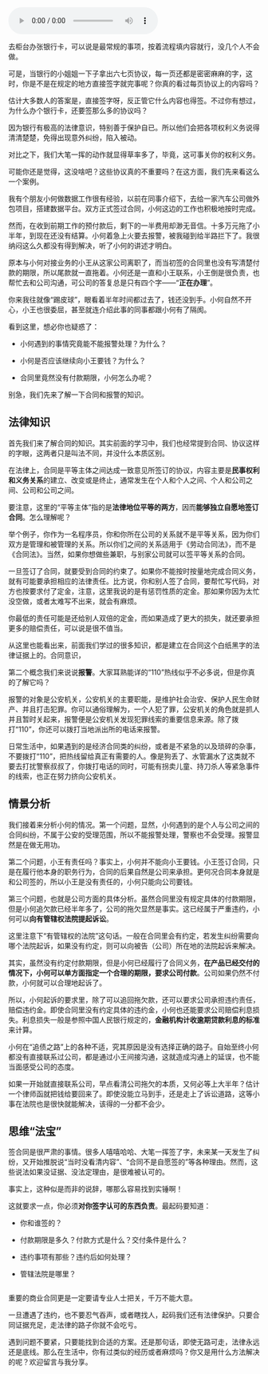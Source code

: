 <audio title="08 _ 合同在手欠款难收，报警有用吗？" src="https://static001.geekbang.org/resource/audio/af/0e/afff68434aa256ef3c1892a06b38580e.mp3" controls="controls"></audio> 
<p>去柜台办张银行卡，可以说是最常规的事项，按着流程填内容就行，没几个人不会做。</p><p>可是，当银行的小姐姐一下子拿出六七页协议，每一页还都是密密麻麻的字，这时，你是不是在规定的地方直接签字就完事呢？你真的看过每页协议上的内容吗？</p><p>估计大多数人的答案是，直接签字呀，反正管它什么内容也得签。不过你有想过，为什么办个银行卡，还要签那么多的协议吗？</p><p>因为银行有极高的法律意识，特别善于保护自已。所以他们会把各项权利义务说得清清楚楚，免得出现意外纠纷，陷入被动。</p><p>对比之下，我们大笔一挥的动作就显得草率多了，毕竟，这可事关你的权利义务。</p><p>可能你还是觉得，这没啥吧？这些协议真的不重要吗？在这方面，我们先来看这么一个案例。</p><p>我有个朋友小何做数据工作很有经验，以前在同事介绍下，去给一家汽车公司做外包项目，搭建数据平台。双方正式签过合同，小何这边的工作也积极地按时完成。</p><p>然而，在收到前期工作的预付款后，剩下的一半费用却渺无音信。十多万元拖了小半年，到现在还没有结算。小何着急上火要去报警，被我碰到给半路拦下了。我很纳闷这么久都没有得到解决，听了小何的讲述才明白。</p><p>原本与小何对接业务的小王从这家公司离职了，而当初签的合同里也没有写清楚付款的期限，所以尾款就一直拖着。小何还是一直和小王联系，小王倒是很负责，也帮忙去和公司沟通，可公司的答复总是只有四个字——“<strong>正在办理</strong>”。</p><!-- [[[read_end]]] --><p>你来我往就像“踢皮球”，眼看着半年时间都过去了，钱还没到手。小何自然不开心，小王也很委屈，甚至就连介绍此事的同事都跟小何有了隔阂。</p><p>看到这里，想必你也疑惑了：</p><ul>
<li>
<p>小何遇到的事情究竟能不能报警处理？为什么？</p>
</li>
<li>
<p>小何是否应该继续向小王要钱？为什么？</p>
</li>
<li>
<p>合同里竟然没有付款期限，小何怎么办呢？</p>
</li>
</ul><p>别急，我们先来了解一下合同和报警的知识。</p><h2>法律知识</h2><p>首先我们来了解<span class="orange">合同</span>的知识。其实前面的学习中，我们也经常提到合同、协议这样的字眼，这两者只是叫法不同，并没什么本质区别。</p><p>在法律上，合同是平等主体之间达成一致意见所签订的协议，内容主要是<strong>民事权利和义务关系</strong>的建立、改变或是终止，通常发生在个人和个人之间、个人和公司之间、公司和公司之间。</p><p>要注意，这里的“平等主体”指的是<strong>法律地位平等的两方</strong>，因而<strong>能够独立自愿地签订合同</strong>。怎么理解呢？</p><p>举个例子，你作为一名程序员，你和你所在公司的关系就不是平等关系，因为你们双方是管理和被管理的关系。所以你们之间的关系适用于<span class="orange">《劳动合同法》</span>，而不是<span class="orange">《合同法》</span>。当然，如果你想做些兼职，与别家公司就可以签平等关系的合同。</p><p>一旦签订了合同，就要受到合同的约束了。如果你不能按时按量地完成合同义务，就有可能要承担相应的法律责任。比方说，你和别人签了合同，要帮忙写代码，对方也按要求付了定金，注意，这里我说的是有惩罚性质的定金。那如果你因为太忙没空做，或者太难写不出来，就会有麻烦。</p><p>你最低的责任可能是还给别人双倍的定金，而如果造成了更大的损失，就还要承担更多的赔偿责任，可以说是很不值当。</p><p>从这里也能看出来，前面我们学过的很多知识，都是建立在合同这个白纸黑字的法律证据上的。合同意识，</p><p>第二个概念我们来说说<strong>报警</strong>。大家耳熟能详的“110”热线似乎不必多说，但是你真的了解它吗？</p><p>报警的对象是公安机关，公安机关的主要职能，是维护社会治安、保护人民生命财产、并且打击犯罪。你可以通俗理解为，一个人犯了罪，公安机关的角色就是抓人并且暂时关起来，报警便是公安机关发现犯罪线索的重要信息来源。除了拨打“110”，你还可以拨打当地派出所的电话来报警。</p><p>日常生活中，如果遇到的是经济合同类的纠纷，或者是不紧急的以及琐碎的杂事，不要拨打“110”，把热线留给真正有需要的人。像是狗丢了、水管漏水了这类就不要去打扰警察叔叔了，你拨打电话的同时，可能有拐卖儿童、持刀杀人等紧急事件的线索，也正在努力挤向公安机关。</p><h2>情景分析</h2><p>我们接着来分析小何的情况。第一个问题，显然，小何遇到的是个人与公司之间的合同纠纷，不属于公安的受理范围，所以不能报警处理，警察也不会受理。报警显然是在做无用功。</p><p>第二个问题，小王有责任吗？事实上，小何并不能向小王要钱。小王签订合同，只是在履行他本身的职务行为，合同的后果自然是公司来承担。更何况合同本身就是和公司签的，所以小王是没有责任的，小何只能向公司要钱。</p><p>第三个问题，也就是公司方面的具体分析。虽然合同里没有规定具体的付款期限，但是小何追欠款已经半年多了，公司的拖欠显然是事实。这已经属于严重违约，小何可以<strong>向有管辖权法院提起诉讼</strong>。</p><p>这里注意下“有管辖权的法院”这句话。一般在合同里会有约定，若发生纠纷需要向哪个法院起诉，如果没有约定，则可以向被告（公司）所在地的法院起诉来解决。</p><p>其实，虽然没有约定付款期限，但是小何已经履行了合同义务，<strong>在产品已经交付的情况下，小何可以单方面指定一个合理的期限，要求公司付款</strong>。公司如果仍然不付款，小何就可以合理地起诉了。</p><p>所以，小何起诉的要求里，除了可以追回拖欠款，还可以要求公司承担违约责任，赔偿违约金。即使合同里没有约定具体的违约金，小何也还能要求公司赔偿利息损失。利息损失一般是参照中国人民银行规定的，<strong>金融机构计收逾期贷款利息的标准</strong>来计算。</p><p>小何在“追债之路”上的各种不适，究其原因是没有选择正确的路子。自始至终小何都没有直接联系过公司，都是通过小王间接沟通，这就造成沟通上的延误，也不能当面感受公司的态度。</p><p>如果一开始就直接联系公司，早点看清公司拖欠的本质，又何必等上大半年？估计一个律师函就把钱给要回来了。即使没能立马到手，还是走上了诉讼道路，这等小事在法院也是很快就能解决，该得的一分都不会少。</p><h2>思维“法宝”</h2><p>签合同是很严肃的事情。很多人嘻嘻哈哈、大笔一挥签了字，未来某一天发生了纠纷，又开始推脱说“当时没看清内容”、“合同不是自愿签的”等各种理由。然而，这些说法如果没证据、没法定理由，是很难被认可的。</p><p>事实上，这种似是而非的说辞，哪那么容易找到实锤啊！</p><p>这就要求一点，你必须<strong>对你签字认可的东西负责</strong>。最起码要知道：</p><ul>
<li>
<p><span class="orange">你和谁签的？</span></p>
</li>
<li>
<p><span class="orange">付款期限是多久？付款方式是什么？交付条件是什么？</span></p>
</li>
<li>
<p><span class="orange">违约事项有那些？违约后如何处理？</span></p>
</li>
<li>
<p><span class="orange">管辖法院是哪里？</span></p>
</li>
</ul><p><img src="https://static001.geekbang.org/resource/image/64/c1/641c84dd4b3baa0eafc03396f8a6fac1.jpg" alt=""></p><p>重要的商业合同更是一定要请专业人士把关，千万不能大意。</p><p>一旦遭遇了违约，也不要忍气吞声，或者瞎找人，起码我们还有法律保护。只要合同证据充足，走法律的路子你就不会吃亏。</p><p>遇到问题不要紧，只要能找到合适的方案。还是那句话，即使无路可走，法律永远还是底线。那么在生活中，你有过类似的经历或者麻烦吗？你又是用什么方法解决的呢？欢迎留言与我分享。</p><p></p>